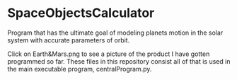 # SpaceObjectsCalculator
Program that has the ultimate goal of modeling planets motion in the solar system with accurate parameters of orbit.

Click on Earth&Mars.png to see a picture of the product I have gotten programmed so far. These
files in this repository consist all of that is used in the main executable program, centralProgram.py.


